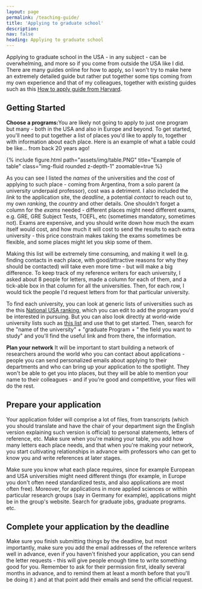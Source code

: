 ```yaml
---
layout: page
permalink: /teaching-guide/
title: 'Applying to graduate school'
description:  
nav: false
heading: Applying to graduate school
---
```



Applying to graduate school in the USA - in any subject - can be overwhelming, and more so if you come from outside the USA like I did. There are many guides online for how to apply, so I won't try to make here an extremely detailed guide but rather put together some tips coming from my own experience and that of my colleagues, together with existing guides such as this  [How to apply guide from Harvard](https://gsas.harvard.edu/apply).

## Getting Started

<b>Choose a programs:</b>You are likely not going to apply to just one program but many - both in the USA and also in Europe and beyond. To get started, you'll need to put together a list of places you'd like to apply to, together with information about each place. Here is an example of what a table could be like... from back 20 years ago!

  <div class="row">
    <div class="col-sm mt-3 mt-md-0">
        {% include figure.html path="assets/img/table.PNG" title="Example of table" class="img-fluid rounded z-depth-1" zoomable=true %}
    </div>
</div>

As you can see I listed the <i>names</i> of the universities and the <i>cost</i> of applying to such place - coming from Argentina, from a solo parent (a university underpaid professor), cost was a detriment. I also included the <i>link</i> to the application site, the <i>deadline</i>, a potential <i>contact</i> to reach out to, my own <i>ranking</i>, the <i>country</i> and other details. One shouldn't forget a column for the <i>exams</i> needed - different places might need different exams, e.g. GRE, GRE Subject Tests, TOEFL, etc (sometimes mandatory, sometimes not). Exams are expensive, and you should write down how much the exam itself would cost, and how much it will cost to send the results to each extra university - this price constrain makes taking the exams sometimes be flexible, and some places might let you skip some of them.  

 Making this list will be extremely time consuming, and making it well (e.g. finding contacts in each place, with good/attractive reasons for why they should be contacted) will take even more time - but will make a big difference.  To keep track of my reference writers for each university, I asked about 8 people for letters, made a column for each of them, and a tick-able box in that column for all the universities. Then, for each row, I would tick the people I'd request letters from for that particular university. 

To find each university, you can look at generic lists of universities such as the this [National USA ranking](https://www.usnews.com/best-colleges/rankings), which you can edit to add the program you'd be interested in pursuing.  But you can also look directly at world-wide university lists such as [this list](https://www.usnews.com/education/best-global-universities/rankings) and use that to get started. Then, search for the "name of the university" + "graduate Program + " the field you want to study" and you'll find the useful link and from there, the information. 


<b>Plan your network</b>  It will be important to start building a network of researchers around the world who you can contact about applications - people you can send personalized emails about applying to their departments and who can bring up your application to the spotlight. They won't be able to get you into places, but they will be able to mention your name to their colleagues - and if you're good and competitive, your files will do the rest. 


## Prepare your application

Your application folder will comprise a lot of files, from transcripts (which you should translate and have the chair of your department sign the English version explaining such version is official) to personal statements, letters of reference, etc. Make sure when you're making your table, you add how many letters each place needs, and that when you're making your network, you start cultivating relationships in advance with professors who can get to know you and write references at later stages. 

Make sure you know what each place requires, since for example European and USA universities might need different things (for example, in Europe you don't often need standardized tests, and also applications are most often free). Moreover, for applications in more applied sciences or within particular research groups (say in Germany for example), applications might be in the group's website. Search for graduate jobs, graduate programs. etc. 


## Complete your application by the deadline

Make sure you finish submitting things by the deadline, but most importantly, make sure you add the email addresses of the reference writers well in advance, even if you haven't finished your application, you can send the letter requests - this will give people enough time to write something good for you. Remember to ask for their permission first, ideally several months in advance, and to remind them at least a month before that you'll be doing it ) and at that point add their emails and send the official request. 
